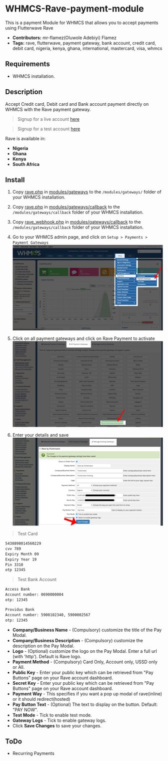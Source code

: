 # WHMCS-Rave-payment-module
This is a payment Module for WHMCS that allows you to accept payments using Flutterwave Rave
 - **Contributors:** mr-flamez(Oluwole Adebiyi) Flamez
 - **Tags:** rave, flutterwave, payment gateway, bank account, credit card, debit card, nigeria, kenya, ghana, international, mastercard, visa, whmcs

## Requirements

- WHMCS installation.

## Description

Accept Credit card, Debit card and Bank account payment directly on WHMCS with the Rave payment gateway.

> Signup for a live account [here](https://rave.flutterwave.com/)

> Signup for a test account [here](https://ravesandbox.flutterwave.com/)

Rave is available in:

* __Nigeria__
* __Ghana__
* __Kenya__
* __South Africa__


## Install
1. Copy [rave.php](modules/gateways/rave.php?raw=true) in [modules/gateways](modules/gateways) to the `/modules/gateways/` folder of your WHMCS installation.

2. Copy [rave.php](modules/gateways/callback/rave.php?raw=true) in [modules/gateways/callback](modules/gateways/callback) to the `/modules/gateways/callback` folder of your WHMCS installation.

3. Copy [rave_webhook.php](modules/gateways/callback/rave_webhook.php?raw=true) in [modules/gateways/callback](modules/gateways/callback) to the `/modules/gateways/callback` folder of your WHMCS installation.

4. Go to your WHMCS admin page, and click on `Setup > Payments > Payment Gateways`
![Rave Installation Screenshot](https://raw.githubusercontent.com/kingflamez/WHMCS-Rave-payment-module/master/img/admin.jpg)

5. Click on all payment gateways and click on Rave Payment to activate
![Rave Installation Screenshot](https://raw.githubusercontent.com/kingflamez/WHMCS-Rave-payment-module/master/img/rave.jpg)

6. Enter your details and save
![Rave Installation Screenshot](https://raw.githubusercontent.com/kingflamez/WHMCS-Rave-payment-module/master/img/settings.jpg)

>Test Card

```bash
5438898014560229
cvv 789
Expiry Month 09
Expiry Year 19
Pin 3310
otp 12345
```

>Test Bank Account

```bash
Access Bank
Account number: 0690000004
otp: 12345
```

```bash
Providus Bank
Account number: 5900102340, 5900002567
otp: 12345
```

* __Company/Business Name__ - (Compulsory) customize the title of the Pay Modal.
* __Company/Business Description__ - (Compulsory) customize the description on the Pay Modal.
* __Logo__ - (Optional) customize the logo on the Pay Modal. Enter a full url (with 'http'). Default is Rave logo.
* __Payment Method__ - (Compulsory) Card Only, Account only, USSD only or All. 
* __Public Key__ - Enter your public key which can be retrieved from "Pay Buttons" page on your Rave account dashboard.
* __Secret Key__ - Enter your public key which can be retrieved from "Pay Buttons" page on your Rave account dashboard.
* __Payment Way__ - This specifies if you want a pop up modal of rave(inline) or it should redirect(hosted)
* __Pay Button Text__ - (Optional) The text to display on the button. Default: "PAY NOW".
* __Test Mode__ - Tick to enable test mode.
* __Gateway Logs__ - Tick to enable gateway logs.
* Click __Save Changes__ to save your changes.

## ToDo
- Recurring Payments

